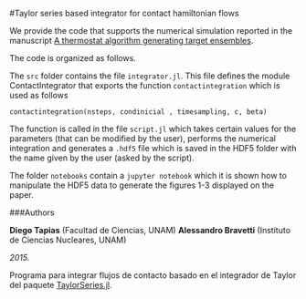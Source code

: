 #Taylor series based integrator for contact hamiltonian flows

We provide the code that supports the numerical simulation reported in the manuscript [A thermostat algorithm generating target ensembles](http://arxiv.org/abs/1510.03942).

The code is organized as follows. 

The ``src`` folder contains the file  ``integrator.jl``. This file defines the module ContactIntegrator that exports the function ``contactintegration`` which is used as follows
```
contactintegration(nsteps, condinicial , timesampling, c, beta)
```

The function is called in the file ``script.jl`` which takes certain values for the parameters (that can be modified by the user), performs the numerical integration and generates a ``.hdf5`` file which is saved in the HDF5 folder with the name given by the user (asked by the script).

The folder ``notebooks`` contain a ``jupyter notebook`` which it is shown how to manipulate the HDF5 data to generate the figures 1-3 displayed on the paper.

###Authors

**Diego Tapias** (Facultad de Ciencias, UNAM)
**Alessandro Bravetti** (Instituto de Ciencias Nucleares, UNAM)

*2015.*







Programa para integrar flujos de contacto basado en el integrador de Taylor del paquete [TaylorSeries.jl](https://github.com/JuliaDiff/TaylorSeries.jl).


